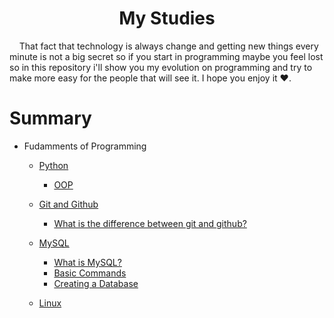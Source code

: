 <h1 style='text-align: center;'> My Studies </h1>

<p>&nbsp;&nbsp;&nbsp;&nbsp;That fact that technology is always change and getting new things every minute is not a big secret so if you start in programming maybe you feel lost so in this repository i'll show you my evolution on programming and try to make more easy for the people that will see it. I hope you enjoy it ❤.</p>

# Summary 
- Fudamments of Programming
    - [Python](docs/python/README.md)
        - [OOP](docs/python/01-whatIsOOP.md)
    - [Git and Github](docs/git/README.md)[](https://img.shields.io/badge/-Soon-blueviolet)
        - [What is the difference between git and github?](docs/git/001-difference.md)
    - [MySQL](docs/database/mysql/002-CreateTable.md)
        - [What is MySQL?](docs/database/mysql/001-whatis.md)
        - [Basic Commands](docs/database/mysql/002-BasicCommands.md)
        - [Creating a Database](docs/database/mysql/003-CreateDatabase.md)[](https://img.shields.io/badge/-In%20process-blueviolet)

    - [Linux](docs/Linux/README.md)[](https://img.shields.io/badge/-Soon-blueviolet)

